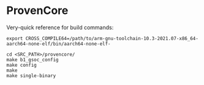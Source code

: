# ProvenCore

Very-quick reference for build commands:

```
export CROSS_COMPILE64=/path/to/arm-gnu-toolchain-10.3-2021.07-x86_64-aarch64-none-elf/bin/aarch64-none-elf-

cd <SRC_PATH>/provencore/
make b1_gsoc_config
make config
make
make single-binary
```
